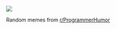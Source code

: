 ![](https://preview.redd.it/godckytvjzud1.png?width=640&crop=smart&auto=webp&s=693be6bfb0b5069eed76393dd32d13c78867ab3c)

 Random memes from [r/ProgrammerHumor](https://www.reddit.com/r/ProgrammerHumor/)
